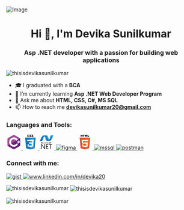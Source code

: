 <img align="center" alt="Image" width="1000" height="400" src="https://i.postimg.cc/KvkLchdD/coding.gif"/>

<h1 align="center">Hi 👋, I'm Devika Sunilkumar</h1>
<h3 align="center">Asp .NET developer with a passion for building web applications</h3>

<p align="left"> <img src="https://komarev.com/ghpvc/?username=thisisdevikasunilkumar&label=Profile%20views&color=0e75b6&style=flat" alt="thisisdevikasunilkumar" /> </p>

- 🎓 I graduated with a **BCA**
- 🌱 I’m currently learning **Asp .NET Web Developer Program**
- 💬 Ask me about **HTML, CSS, C#, MS SQL**
- 📫 How to reach me **devikasunilkumar20@gmail.com**

<h3 align="left">Languages and Tools:</h3>
<p align="left">
  <a href="https://www.w3schools.com/cs/" target="_blank" rel="noreferrer">
    <img src="https://raw.githubusercontent.com/devicons/devicon/master/icons/csharp/csharp-original.svg" alt="csharp" width="40" height="40" />
  </a>
  <a href="https://www.w3schools.com/css/" target="_blank" rel="noreferrer">
    <img src="https://raw.githubusercontent.com/devicons/devicon/master/icons/css3/css3-original-wordmark.svg" alt="css3" width="40" height="40" />
  </a>
  <a href="https://dotnet.microsoft.com/" target="_blank" rel="noreferrer">
    <img src="https://raw.githubusercontent.com/devicons/devicon/master/icons/dot-net/dot-net-original-wordmark.svg" alt="dotnet" width="40" height="40" />
  </a>
  <a href="https://www.figma.com/" target="_blank" rel="noreferrer">
    <img src="https://www.vectorlogo.zone/logos/figma/figma-icon.svg" alt="figma" width="40" height="40" />
  </a>
  <a href="https://www.w3.org/html/" target="_blank" rel="noreferrer">
    <img src="https://raw.githubusercontent.com/devicons/devicon/master/icons/html5/html5-original-wordmark.svg" alt="html5" width="40" height="40" />
  </a>
  <a href="https://www.microsoft.com/en-us/sql-server" target="_blank" rel="noreferrer">
    <img src="https://www.svgrepo.com/show/303229/microsoft-sql-server-logo.svg" alt="mssql" width="40" height="40" />
  </a>
  <a href="https://postman.com" target="_blank" rel="noreferrer">
    <img src="https://www.vectorlogo.zone/logos/getpostman/getpostman-icon.svg" alt="postman" width="40" height="40" />
  </a>
</p>

<h3 align="left">Connect with me:</h3>
<p align="left">
  <a href="https://gist.github.com/thisisdevikasunilkumar" target="_blank">
    <img src="https://www.vectorlogo.zone/logos/github/github-icon.svg" alt="gist" width="40" height="40" />
  </a>
  
  <a href="https://linkedin.com/in/www.linkedin.com/in/devika20" target="blank">
    <img src="https://raw.githubusercontent.com/rahuldkjain/github-profile-readme-generator/master/src/images/icons/Social/linked-in-alt.svg" alt="www.linkedin.com/in/devika20" 
      height="30" width="40" />
  </a>
</p>

<p><img align="left" src="https://github-readme-stats.vercel.app/api/top-langs?username=thisisdevikasunilkumar&show_icons=true&locale=en&layout=compact" alt="thisisdevikasunilkumar" /></p>

<p>&nbsp;<img align="center" src="https://github-readme-stats.vercel.app/api?username=thisisdevikasunilkumar&show_icons=true&locale=en" alt="thisisdevikasunilkumar" /></p>

<p><img align="center" src="https://github-readme-streak-stats.herokuapp.com/?user=thisisdevikasunilkumar&" alt="thisisdevikasunilkumar" /></p>
